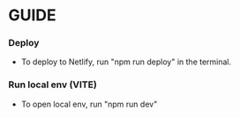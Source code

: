 # GUIDE

### Deploy

- To deploy to Netlify, run "npm run deploy" in the terminal.

### Run local env (VITE)

- To open local env, run "npm run dev"
